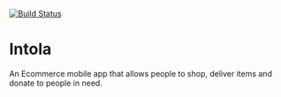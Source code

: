 <a href="https://github.com/Kodrillar/Intola/actions"><img src="https://github.com/Kodrillar/Intola/workflows/intola_unit-test/badge.svg" alt="Build Status"></a>

# Intola

An Ecommerce mobile app that allows people to shop, deliver items and donate to people in need.
